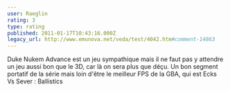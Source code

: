 ```yaml
---
user: Raeglin
rating: 3
type: rating
published: 2011-01-17T10:43:16.000Z
legacy_url: http://www.emunova.net/veda/test/4042.htm#comment-14863
---
```

Duke Nukem Advance est un jeu sympathique mais il ne faut pas y attendre un jeu aussi bon que le 3D, car là on sera plus que déçu. Un bon segment portatif de la série mais loin d'être le meilleur FPS de la GBA, qui est Ecks Vs Sever : Ballistics